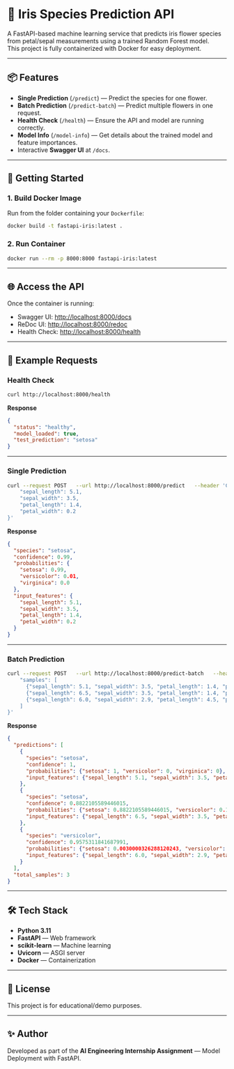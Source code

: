 # 🌸 Iris Species Prediction API

A FastAPI-based machine learning service that predicts iris flower species from petal/sepal measurements using a trained Random Forest model.  
This project is fully containerized with Docker for easy deployment.

---

## 📦 Features
- **Single Prediction** (`/predict`) — Predict the species for one flower.
- **Batch Prediction** (`/predict-batch`) — Predict multiple flowers in one request.
- **Health Check** (`/health`) — Ensure the API and model are running correctly.
- **Model Info** (`/model-info`) — Get details about the trained model and feature importances.
- Interactive **Swagger UI** at `/docs`.

---

## 🚀 Getting Started

### 1. Build Docker Image
Run from the folder containing your `Dockerfile`:
```bash
docker build -t fastapi-iris:latest .
```

### 2. Run Container
```bash
docker run --rm -p 8000:8000 fastapi-iris:latest
```

---

## 🌐 Access the API
Once the container is running:

- Swagger UI: [http://localhost:8000/docs](http://localhost:8000/docs)  
- ReDoc UI: [http://localhost:8000/redoc](http://localhost:8000/redoc)  
- Health Check: [http://localhost:8000/health](http://localhost:8000/health)  

---

## 🧪 Example Requests

### Health Check
```bash
curl http://localhost:8000/health
```
**Response**
```json
{
  "status": "healthy",
  "model_loaded": true,
  "test_prediction": "setosa"
}
```

---

### Single Prediction
```bash
curl --request POST   --url http://localhost:8000/predict   --header 'Content-Type: application/json'   --data '{
    "sepal_length": 5.1,
    "sepal_width": 3.5,
    "petal_length": 1.4,
    "petal_width": 0.2
}'
```
**Response**
```json
{
  "species": "setosa",
  "confidence": 0.99,
  "probabilities": {
    "setosa": 0.99,
    "versicolor": 0.01,
    "virginica": 0.0
  },
  "input_features": {
    "sepal_length": 5.1,
    "sepal_width": 3.5,
    "petal_length": 1.4,
    "petal_width": 0.2
  }
}
```

---

### Batch Prediction
```bash
curl --request POST   --url http://localhost:8000/predict-batch   --header 'Content-Type: application/json'   --data '{
    "samples": [
      {"sepal_length": 5.1, "sepal_width": 3.5, "petal_length": 1.4, "petal_width": 0.2},
      {"sepal_length": 6.5, "sepal_width": 3.5, "petal_length": 1.4, "petal_width": 0.2},
      {"sepal_length": 6.0, "sepal_width": 2.9, "petal_length": 4.5, "petal_width": 1.5}
    ]
}'
```
**Response**
```json
{
  "predictions": [
    {
      "species": "setosa",
      "confidence": 1,
      "probabilities": {"setosa": 1, "versicolor": 0, "virginica": 0},
      "input_features": {"sepal_length": 5.1, "sepal_width": 3.5, "petal_length": 1.4, "petal_width": 0.2}
    },
    {
      "species": "setosa",
      "confidence": 0.8822105589446015,
      "probabilities": {"setosa": 0.8822105589446015, "versicolor": 0.10410274393941478, "virginica": 0.013686697115983724},
      "input_features": {"sepal_length": 6.5, "sepal_width": 3.5, "petal_length": 1.4, "petal_width": 0.2}
    },
    {
      "species": "versicolor",
      "confidence": 0.9575311841687991,
      "probabilities": {"setosa": 0.0030000326288120243, "versicolor": 0.9575311841687991, "virginica": 0.03946878320238887},
      "input_features": {"sepal_length": 6.0, "sepal_width": 2.9, "petal_length": 4.5, "petal_width": 1.5}
    }
  ],
  "total_samples": 3
}
```

---

## 🛠 Tech Stack
- **Python 3.11**
- **FastAPI** — Web framework
- **scikit-learn** — Machine learning
- **Uvicorn** — ASGI server
- **Docker** — Containerization

---

## 📜 License
This project is for educational/demo purposes.

---

## ✨ Author
Developed as part of the **AI Engineering Internship Assignment** — Model Deployment with FastAPI.
